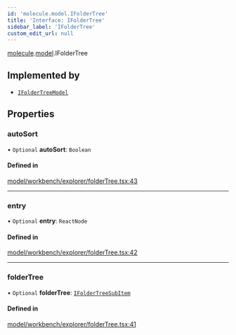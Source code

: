 ```yaml
---
id: 'molecule.model.IFolderTree'
title: 'Interface: IFolderTree'
sidebar_label: 'IFolderTree'
custom_edit_url: null
---
```


[molecule](../namespaces/molecule).[model](../namespaces/molecule.model).IFolderTree

## Implemented by

-   [`IFolderTreeModel`](../classes/molecule.model.IFolderTreeModel)

## Properties

### autoSort

• `Optional` **autoSort**: `Boolean`

#### Defined in

[model/workbench/explorer/folderTree.tsx:43](https://github.com/DTStack/molecule/blob/3e6bc450/src/model/workbench/explorer/folderTree.tsx#L43)

---

### entry

• `Optional` **entry**: `ReactNode`

#### Defined in

[model/workbench/explorer/folderTree.tsx:42](https://github.com/DTStack/molecule/blob/3e6bc450/src/model/workbench/explorer/folderTree.tsx#L42)

---

### folderTree

• `Optional` **folderTree**: [`IFolderTreeSubItem`](molecule.model.IFolderTreeSubItem)

#### Defined in

[model/workbench/explorer/folderTree.tsx:41](https://github.com/DTStack/molecule/blob/3e6bc450/src/model/workbench/explorer/folderTree.tsx#L41)
